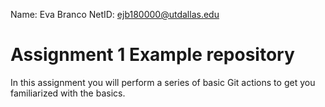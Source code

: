 Name: Eva Branco
NetID: ejb180000@utdallas.edu
# Assignment 1 Example repository

In this assignment you will perform a series of basic Git actions to get you familiarized with the basics.

